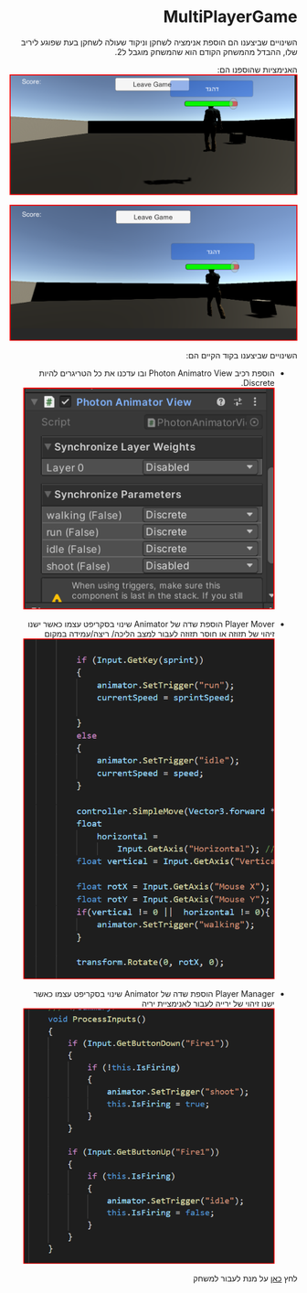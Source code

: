 

<div dir="rtl" lang="he">

# MultiPlayerGame
השינויים שביצענו הם הוספת אנימציה לשחקן וניקוד שעולה לשחקן בעת שפוגע ליריב שלו, ההבדל מהמשחק הקודם הוא שהמשחק מוגבל ל2.

האנימציות שהוספנו הם:
![אנימציית הליכה](https://github.com/S-K-Game/MultiPlayerGame/blob/master/Assets/%D7%90%D7%A0%D7%99%D7%9E%D7%A6%D7%99%D7%99%D7%AA%20%D7%94%D7%9C%D7%99%D7%9B%D7%94.png)

![אנימציית יריה ](https://github.com/S-K-Game/MultiPlayerGame/blob/master/Assets/%D7%90%D7%A0%D7%99%D7%9E%D7%A6%D7%99%D7%99%D7%AA%20%D7%99%D7%A8%D7%99%D7%94%20.png)

 השינויים שביצענו בקוד הקיים הם:
 
 - הוספת רכיב Photon Animatro View
 ובו עדכנו את כל הטריגרים להיות Discrete.
 ![](https://github.com/S-K-Game/MultiPlayerGame/blob/master/Assets/%D7%A8%D7%9B%D7%99%D7%91%20%D7%A9%D7%97%D7%A7%D7%9F.png)
 -  Player Mover הוספת שדה של Animator
 שינוי בסקריפט עצמו כאשר ישנו זיהוי של תזוזה או חוסר תזוזה לעבור למצב הליכה/ ריצה/עמידה במקום
 ![](https://github.com/S-K-Game/MultiPlayerGame/blob/master/Assets/PlayerMover.png)
 
 
 - Player Manager הוספת שדה של Animator
  שינוי בסקריפט עצמו כאשר ישנו זיהוי של ירייה לעבור לאנימציית יריה
![](https://github.com/S-K-Game/MultiPlayerGame/blob/master/Assets/playerManager.png)
  

לחץ [כאן](https://s-k-games.itch.io/multiplayergame) על מנת לעבור למשחק


</div>
